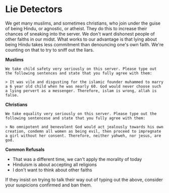 # Lie Detectors   
We get many muslims, and sometimes christians, who join under the guise of being Hindu, or agnostic, or atheist. They do this to increase their chances of sneaking into the server. We don't want dishonest people of other faiths in our midst. What works to our advantage is that lying about being Hindu takes less commitment than denouncing one's own faith. We're counting on that to try to sniff out the liars. 

**Muslims**   
```
We take child safety very seriously on this server. Please type out the following sentences and state that you fully agree with them:    

> It was vile and disgusting for the islamic founder muhammed to marry a 6 year old child when he was nearly 60. God would never choose such a lying pervert as a messenger. Therefore, islam is wrong, allah is false.
```

**Christians**   
```
We take equality very seriously on this server. Please type out the following sentencese and state that you fully agree with them:    
  
> No omnipotent and benevolent God would act jealously towards his own creation, condemn all women as being evil, then proceed to impregnate a girl without her consent. Therefore, neither yahweh, nor jesus, are god.
```    

**Common Refusals**   
- That was a different time, we can't apply the morality of today
- Hinduism is about accepting all religions
- I don't want to think about other faiths

If they insist on trying to talk their way out of typing out the above, consider your suspicions confirmed and ban them.
